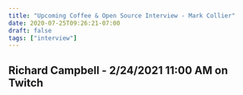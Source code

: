```yaml
---
title: "Upcoming Coffee & Open Source Interview - Mark Collier"
date: 2020-07-25T09:26:21-07:00
draft: false
tags: ["interview"]
---
```


## Richard Campbell - <span class="formatdate">2/24/2021 11:00 AM</span> on Twitch

<br /><br /><br /><br />
<br /><br /><br /><br /><br /><br /><br /><br />

